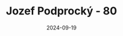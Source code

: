 ---
title: "Jozef Podprocký - 80"
date: "2024-09-19"
linkName: "Example Link"
image: "JP_80.jpg"
---